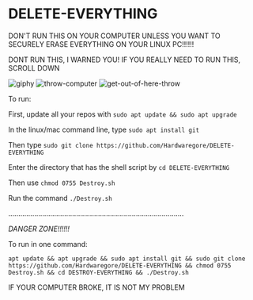 # DELETE-EVERYTHING
DON'T RUN THIS ON YOUR COMPUTER UNLESS YOU WANT TO SECURELY ERASE EVERYTHING ON YOUR LINUX  PC!!!!!!

DONT RUN THIS, I WARNED YOU!  IF YOU REALLY NEED TO RUN THIS, SCROLL DOWN


![giphy](https://user-images.githubusercontent.com/88296644/157578541-7492b9dd-bb99-4e00-a690-83db54491a7e.gif)
![throw-computer](https://user-images.githubusercontent.com/88296644/157578557-c27232f4-c7a1-4d94-9d96-b37fe4b47bb9.gif)
![get-out-of-here-throw](https://user-images.githubusercontent.com/88296644/157578566-75899b75-2fac-4dfe-82e7-e4cba6d67dfc.gif)

To run:

First, update all your repos with `sudo apt update && sudo apt upgrade`

In the linux/mac command line, type `sudo apt install git` 

Then type `sudo git clone https://github.com/Hardwaregore/DELETE-EVERYTHING`

Enter the directory that has the shell script by `cd DELETE-EVERYTHING`

Then use `chmod 0755 Destroy.sh`

Run the command `./Destroy.sh`

........................................................................................

*DANGER ZONE!!!!!!*


To run in one command:

`apt update && apt upgrade && sudo apt install git && sudo git clone https://github.com/Hardwaregore/DELETE-EVERYTHING && chmod 0755 Destroy.sh && cd DESTROY-EVERYTHING && ./Destroy.sh`

  IF YOUR COMPUTER BROKE, IT IS NOT MY PROBLEM
